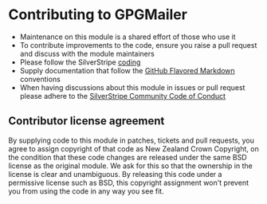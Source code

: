 # Contributing to GPGMailer

- Maintenance on this module is a shared effort of those who use it
- To contribute improvements to the code, ensure you raise a pull request and discuss with the module maintainers
- Please follow the SilverStripe [coding](https://docs.silverstripe.org/en/contributing/code/)
- Supply documentation that follow the [GitHub Flavored Markdown](https://help.github.com/articles/markdown-basics/) conventions
- When having discussions about this module in issues or pull request please adhere to the [SilverStripe Community Code of Conduct](https://docs.silverstripe.org/en/contributing/code_of_conduct/)

## Contributor license agreement
By supplying code to this module in patches, tickets and pull requests, you agree to assign copyright of that code as New Zealand Crown Copyright, on the condition that these code changes are released under the same BSD license as the original module. We ask for this so that the ownership in the license is clear and unambiguous. By releasing this code under a permissive license such as BSD, this copyright assignment won't prevent you from using the code in any way you see fit.